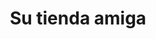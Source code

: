 ---
title: "Su tienda amiga"
url: /ciudad-satelite/su-tienda-amiga-avenida-diego-de-ocana/
shop: comodidad
---